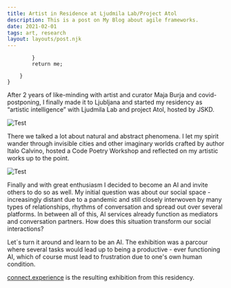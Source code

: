 ```yaml
---
title: Artist in Residence at Ljudmila Lab/Project Atol
description: This is a post on My Blog about agile frameworks.
date: 2021-02-01
tags: art, research
layout: layouts/post.njk
---
```


```text/2-3
		}
		return me;
		
	}
}
```

After 2 years of like-minding with artist and curator Maja Burja and covid-postponing, I finally made it to Ljubljana and started my residency as “artistic intelligence” with Ljudmila Lab and project Atol, hosted by JSKD.

![Test](img/Rosi-Grillmair-project.png "Optional title")

There we talked a lot about natural and abstract phenomena. I let my spirit wander through invisible cities and other imaginary worlds crafted by author Italo Calvino, hosted a Code Poetry Workshop and reflected on my artistic works up to the point.

![Test](img/photo5870657606127826332.jpg "Optional title")

Finally and with great enthusiasm I decided to become an AI and invite others to do so as well. My initial question was about our social space - increasingly distant due to a pandemic and still closely interwoven by many types of relationships, rhythms of conversation and spread out over several platforms. In between all of this, AI services already function as mediators and conversation partners. How does this situation transform our social interactions?

Let´s turn it around and learn to be an AI. The exhibition was a parcour where several tasks would lead up to being a productive - ever functioning AI, which of course must lead to frustration due to one's own human condition.

<a href="{{ '/art/connect_experience/' | url }}">connect.experience</a> is the resulting exhibition from this residency.








